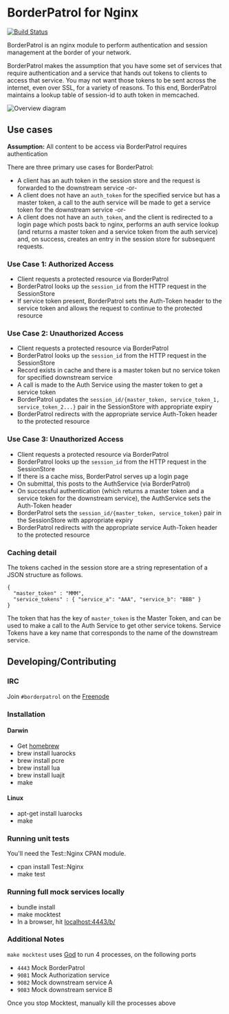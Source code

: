 # BorderPatrol for Nginx

[![Build Status](https://travis-ci.org/lookout/ngx_borderpatrol.svg?branch=master)](https://travis-ci.org/lookout/ngx_borderpatrol)

BorderPatrol is an nginx module to perform authentication and session management at the border of your network.

BorderPatrol makes the assumption that you have some set of services that require authentication and a service that
hands out tokens to clients to access that service. You may not want those tokens to be sent across the internet, even
over SSL, for a variety of reasons. To this end, BorderPatrol maintains a lookup table of session-id to auth token
in memcached.

![Overview
diagram](https://raw.githubusercontent.com/lookout/ngx_borderpatrol/master/doc/borderpatrol.png)

## Use cases

**Assumption:** All content to be access via BorderPatrol requires authentication

There are three primary use cases for BorderPatrol:

* A client has an auth token in the session store and the request is forwarded
  to the downstream service -or-
* A client does not have an `auth_token` for the specified service but has a
  master token, a call to the auth service will be made to get a service token
  for the downstream service -or-
* A client does not have an `auth_token`, and the client is redirected to a
  login page which posts back to nginx, performs an auth service lookup (and
  returns a master token and a service token from the auth service) and, on
  success, creates an entry in the session store for subsequent requests.

### Use Case 1: Authorized Access

* Client requests a protected resource via BorderPatrol
* BorderPatrol looks up the `session_id` from the HTTP request in the
  SessionStore
* If service token present, BorderPatrol sets the Auth-Token header to the
  service token and allows the request to continue to the protected resource

### Use Case 2: Unauthorized Access

* Client requests a protected resource via BorderPatrol
* BorderPatrol looks up the `session_id` from the HTTP request in the
  SessionStore
* Record exists in cache and there is a master token but no service token for
  specified downstream service
* A call is made to the Auth Service using the master token to get a service
  token
* BorderPatrol updates the `session_id/{master_token, service_token_1,
  service_token_2...}` pair in the SessionStore with appropriate expiry
* BorderPatrol redirects with the appropriate service Auth-Token header to the
  protected resource

### Use Case 3: Unauthorized Access

* Client requests a protected resource via BorderPatrol
* BorderPatrol looks up the `session_id` from the HTTP request in the
  SessionStore
* If there is a cache miss, BorderPatrol serves up a login page
* On submittal, this posts to the AuthService (via BorderPatrol)
* On successful authentication (which returns a master token and a service
  token for the downstream service), the AuthService sets the Auth-Token header
* BorderPatrol sets the `session_id/{master_token, service_token}` pair in the
  SessionStore with appropriate expiry
* BorderPatrol redirects with the appropriate service Auth-Token header to the
  protected resource

### Caching detail

The tokens cached in the session store are a string representation of a JSON
structure as follows.

    {
      "master_token" : "MMM",
      "service_tokens" : { "service_a": "AAA", "service_b": "BBB" }
    }

The token that has the key of `master_token` is the Master Token, and can be
used to make a call to the Auth Service to get other service tokens.  Service
Tokens have a key name that corresponds to the name of the downstream service.


## Developing/Contributing

### IRC

Join `#borderpatrol` on the [Freenode](https://freenode.net)

### Installation

#### Darwin

* Get [homebrew](http://brew.sh/)
* brew install luarocks
* brew install pcre
* brew install lua
* brew install luajit
* make

#### Linux

* apt-get install luarocks
* make

### Running unit tests

You'll need the Test::Nginx CPAN module.

* cpan install Test::Nginx
* make test

### Running full mock services locally

* bundle install
* make mocktest
* In a browser, hit [localhost:4443/b/](https://localhost:4443/b/)

### Additional Notes

`make mocktest`  uses [God](http://godrb.com) to run 4 processes, on the following ports

 * `4443` Mock BorderPatrol
 * `9081` Mock Authorization service
 * `9082` Mock downstream service A
 * `9083` Mock downstream service B

Once you stop Mocktest, manually kill the processes above
